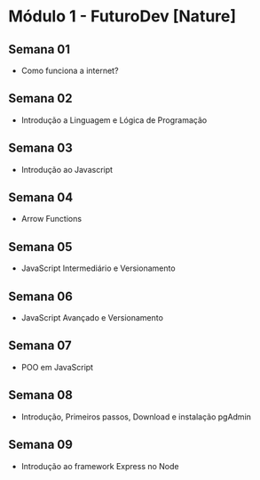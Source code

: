 # Módulo 1 - FuturoDev [Nature] 

## Semana 01
- Como funciona a internet?
## Semana 02
- Introdução a Linguagem e Lógica de Programação
## Semana 03
- Introdução ao Javascript
## Semana 04
- Arrow Functions
## Semana 05
- JavaScript Intermediário e Versionamento
## Semana 06
- JavaScript Avançado e Versionamento
## Semana 07
- POO em JavaScript
## Semana 08
- Introdução, Primeiros passos, Download e instalação pgAdmin
## Semana 09
- Introdução ao framework Express no Node




